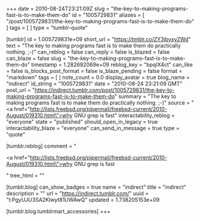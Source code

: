 +++
date = 2010-08-24T23:21:09Z
slug = "the-key-to-making-programs-fast-is-to-make-them-do"
id = "1005729831"
aliases = [ "/post/1005729831/the-key-to-making-programs-fast-is-to-make-them-do" ]
tags = [ ]
type = "tumblr-quote"

[tumblr]
id = 1.005729831e+09
short_url = "https://tmblr.co/ZY3jbyxyZWd"
text = "The key to making programs fast is to make them do practically nothing. ;-)"
can_reblog = false
can_reply = false
is_blazed = false
can_blaze = false
slug = "the-key-to-making-programs-fast-is-to-make-them-do"
timestamp = 1.282692069e+09
reblog_key = "bpqIX4ct"
can_like = false
is_blocks_post_format = false
is_blaze_pending = false
format = "markdown"
tags = [ ]
note_count = 0.0
display_avatar = true
blog_name = "indirect"
id_string = "1005729831"
date = "2010-08-24 23:21:09 GMT"
post_url = "https://indirect.tumblr.com/post/1005729831/the-key-to-making-programs-fast-is-to-make-them-do"
summary = "The key to making programs fast is to make them do practically nothing. ;-)"
source = "<a href=\"http://lists.freebsd.org/pipermail/freebsd-current/2010-August/019310.html\">why GNU grep is fast</a>"
interactability_reblog = "everyone"
state = "published"
should_open_in_legacy = true
interactability_blaze = "everyone"
can_send_in_message = true
type = "quote"

[tumblr.reblog]
comment = "<p><a href=\"http://lists.freebsd.org/pipermail/freebsd-current/2010-August/019310.html\">why GNU grep is fast</a></p>"
tree_html = ""

[tumblr.blog]
can_show_badges = true
name = "indirect"
title = "indirect"
description = ""
url = "https://indirect.tumblr.com/"
uuid = "t:PgyUJU3SA2Klwyt81UWAwQ"
updated = 1.738205153e+09

[tumblr.blog.tumblrmart_accessories]
+++
